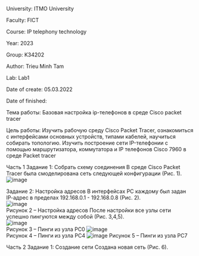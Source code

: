 University: ITMO University

Faculty: FICT

Course: IP telephony technology

Year: 2023

Group: K34202

Author: Trieu Minh Tam

Lab: Lab1

Date of create: 05.03.2022

Date of finished:

Тема работы: Базовая настройка ip-телефонов в среде Сisco packet tracer

Цель работы: Изучить рабочую среду Cisco Packet Tracer, ознакомиться с интерфейсами основных устройств, типами кабелей, научиться собирать топологию. Изучить построение сети IP-телефонии с помощью маршрутизатора, коммутатора и IP телефонов Cisco 7960 в среде Packet tracer

Часть 1
Задание 1: Собрать схему соединения
В среде Cisco Packet Tracer была смоделирована сеть следующей конфигурации (Рис. 1).<br/>
![image](https://user-images.githubusercontent.com/87965299/222950816-42f31885-501a-4167-980b-dae8d6fe9441.png)<br/>

Задание 2: Настройка адресов В интерфейсах PC каждому был задан IP-aдрес в пределах 192.168.0.1 - 192.168.0.8 (Рис. 2).<br/>
![image](https://user-images.githubusercontent.com/87965299/222950843-a1754b97-09ba-49a4-b8cc-6e3285c1938c.png)<br/>
Рисунок 2 – Настройка адресов
После настройки все узлы сети успешно пингуются между собой (Рис. 3,4,5).<br/>
![image](https://user-images.githubusercontent.com/87965299/222950904-1b9606a7-8cfc-42a3-bcc0-ad81f41624a0.png)<br/>
Рисунок 3 – Пинги из узла PC0
![image](https://user-images.githubusercontent.com/87965299/222950936-3ff34fc6-63b0-4596-8745-e7bdd947d874.png)<br/>
Рисунок 4 – Пинги из узла PC4
![image](https://user-images.githubusercontent.com/87965299/222950979-8ba4e436-1a3f-4002-8105-c959e3226805.png)
Рисунок 5 – Пинги из узла PC7

Часть 2
Задание 1: Создание сети
Создана новая сеть (Рис. 6).
